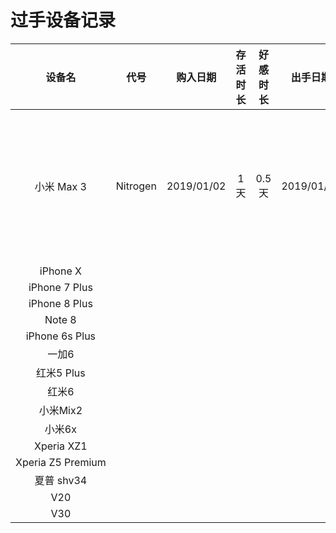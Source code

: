 # 过手设备记录

设备名 | 代号 | 购入日期 | 存活时长 | 好感时长 | 出手日期 | 出手方式 | 评价
:---: | :---: | :---: | :---: | :---: | :---: | :---: | :---:
小米 Max 3 | Nitrogen | 2019/01/02 | 1 天 | 0.5 天 | 2019/01/03 | 谎称给丈母娘买新手机 | 吹爆
iPhone X | | | | | | |
iPhone 7 Plus| | | | | | |
iPhone 8 Plus| | | | | | |
Note 8 | | | | | | |
iPhone 6s Plus | | | | | | |
一加6 | | | | | | |
红米5 Plus | | | | | | |
红米6 | | | | | | |
小米Mix2 | | | | | | |
小米6x | | | | | | |
Xperia XZ1 | | | | | | |
Xperia Z5 Premium | | | | | | |
夏普 shv34 | | | | | | |
V20 | | | | | | |
V30 | | | | | | |

